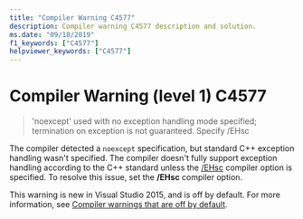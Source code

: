 ```yaml
---
title: "Compiler Warning C4577"
description: Compiler warning C4577 description and solution.
ms.date: "09/18/2019"
f1_keywords: ["C4577"]
helpviewer_keywords: ["C4577"]
---
```

# Compiler Warning (level 1) C4577

> 'noexcept' used with no exception handling mode specified; termination on exception is not guaranteed. Specify /EHsc

The compiler detected a `noexcept` specification, but standard C++ exception handling wasn't specified. The compiler doesn't fully support exception handling according to the C++ standard unless the [/EHsc](../../build/reference/eh-exception-handling-model.md) compiler option is specified. To resolve this issue, set the **/EHsc** compiler option.

This warning is new in Visual Studio 2015, and is off by default. For more information, see [Compiler warnings that are off by default](../../preprocessor/compiler-warnings-that-are-off-by-default.md).
